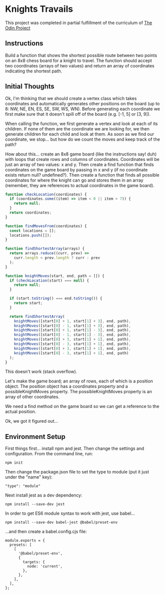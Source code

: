 # Knights Travails

This project was completed in partial fulfillment of the curriculum of [The Odin Project](https://www.theodinproject.com/)

## Instructions

Build a function that shows the shortest possible route between two points on an 8x8 chess board for a knight to travel. The function should accept two coordinates (arrays of two values) and return an array of coordinates indicating the shortest path.

## Initial Thoughts

Ok, I'm thinking that we should create a vertex class which takes coordinates and automatically generates other positions on the board (up to 8: NW, NE, EN, ES, SE, SW, WS, WN). Before generating each coordinate we first make sure that it doesn't spill off of the board (e.g. [-1, 5] or [3, 9]).

When calling the function, we first generate a vertex and look at each of its children. If none of them are the coordinate we are looking for, we then generate children for each child and look at them. As soon as we find our coordinate, we stop... but how do we count the moves and keep track of the path?

How about this... create an 8x8 game board (like the instructions say! duh) with loops that create rows and columns of coordinates. Coordinates will be just an array of two values: x and y. Then create a find function that finds coordinates on the game board by passing in x and y (if no coordinate exists return null? undefined?). Then create a function that finds all possible coordinates for where the knight can go and stores them in an array (remember, they are references to actual coordinates in the game board).

```javascript
function checkLocation(coordinates) {
  if (coordinates.some((item) => item < 0 || item > 7)) {
    return null;
  }
  return coordinates;
}

function findMovesFrom(coordinates) {
  const locations = [];
  locations.push([]);
}

function findShortestArray(arrays) {
  return arrays.reduce((curr, prev) =>
    curr.length < prev.length ? curr : prev
  );
}

function knightMoves(start, end, path = []) {
  if (checkLocation(start) === null) {
    return null;
  }

  if (start.toString() === end.toString()) {
    return start;
  }

  return findShortestArray(
    knightMoves([start[0] + 1, start[1] + 3], end, path),
    knightMoves([start[0] - 1, start[1] + 3], end, path),
    knightMoves([start[0] + 1, start[1] - 3], end, path),
    knightMoves([start[0] - 1, start[1] - 3], end, path),
    knightMoves([start[0] + 3, start[1] + 1], end, path),
    knightMoves([start[0] - 3, start[1] + 1], end, path),
    knightMoves([start[0] + 3, start[1] + 1], end, path),
    knightMoves([start[0] - 3, start[1] + 1], end, path)
  );
}
```

This doesn't work (stack overflow).

Let's make the game board; an array of rows, each of which is a position object. The position object has a coordinates property and a possibleKnightMoves property. The possibleKnightMoves property is an array of other coordinates.

We need a find method on the game board so we can get a reference to the actual position.

Ok, we got it figured out...

## Environment Setup

First things first... install npm and jest. Then change the settings and configuration. From the command line, run:

```
npm init
```

Then change the package.json file to set the type to module (put it just under the "name" key):

```
"type": "module"
```

Next install jest as a dev dependency:

```
npm install --save-dev jest
```

In order to get ES6 module syntax to work with jest, use babel...

```
npm install --save-dev babel-jest @babel/preset-env
```

...and then create a babel.config.cjs file:

```
module.exports = {
  presets: [
    [
      '@babel/preset-env',
      {
        targets: {
          node: 'current',
        },
      },
    ],
  ],
};
```
